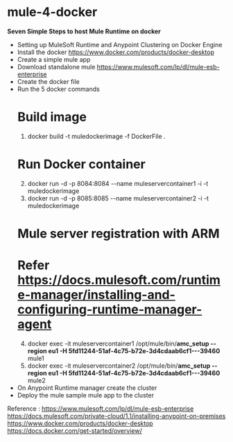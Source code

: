 # mule-4-docker
**Seven Simple Steps to host Mule Runtime on docker**
* Setting up MuleSoft Runtime and Anypoint Clustering on Docker Engine
* Install the docker https://www.docker.com/products/docker-desktop
* Create a simple mule app
* Download standalone mule https://www.mulesoft.com/lp/dl/mule-esb-enterprise 
* Create the docker file
* Run the 5 docker commands 
  # Build image
  1. docker build -t muledockerimage -f DockerFile .
  # Run Docker container
  2. docker run -d -p 8084:8084 --name muleservercontainer1 -i -t muledockerimage
  3. docker run -d -p 8085:8085 --name muleservercontainer2 -i -t muledockerimage
  # Mule server registration with ARM
  # Refer https://docs.mulesoft.com/runtime-manager/installing-and-configuring-runtime-manager-agent
  4. docker exec -it muleservercontainer1 /opt/mule/bin/**amc_setup --region eu1 -H 5fd11244-51af-4c75-b72e-3d4cdaab6cf1---39460** mule1
  5. docker exec -it muleservercontainer2 /opt/mule/bin/**amc_setup --region eu1 -H 5fd11244-51af-4c75-b72e-3d4cdaab6cf1---39460** mule2
* On Anypoint Runtime manager create the cluster 
* Deploy the mule sample mule app to the cluster

Reference : 
https://www.mulesoft.com/lp/dl/mule-esb-enterprise
https://docs.mulesoft.com/private-cloud/1.1/installing-anypoint-on-premises
https://www.docker.com/products/docker-desktop
https://docs.docker.com/get-started/overview/
